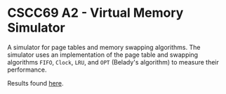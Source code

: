 # CSCC69 A2 - Virtual Memory Simulator
A simulator for page tables and memory swapping algorithms. The simulator uses an implementation of the page table and swapping algorithms `FIFO`, `Clock`, `LRU`, and `OPT` (Belady's algorithm) to measure their performance.

Results found [here](analysis.pdf).